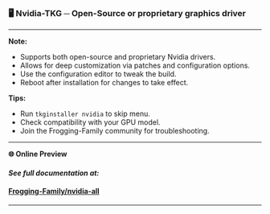 ### 🖥️ Nvidia-TKG ─ Open-Source or proprietary graphics driver

---

**Note:**
- Supports both open-source and proprietary Nvidia drivers.
- Allows for deep customization via patches and configuration options.
- Use the configuration editor to tweak the build.
- Reboot after installation for changes to take effect.

**Tips:**
- Run `tkginstaller nvidia` to skip menu.
- Check compatibility with your GPU model.
- Join the Frogging-Family community for troubleshooting.

---

**🌐 Online Preview**

#### ***See full documentation at:***
#### [Frogging-Family/nvidia-all](https://github.com/Frogging-Family/nvidia-all/blob/master/README.md)
---
